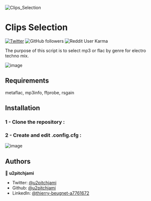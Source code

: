 ![Clips_Selection](https://socialify.git.ci/u2pitchjami/Clips_Selection/image?description=1&descriptionEditable=auto%20select%20mp3%20or%20flac%20by%20genre%20for%20electro%20techno%20mix.&font=KoHo&language=1&logo=https%3A%2F%2Fgreen-berenice-35.tiiny.site%2Fimage2vector-3.svg&name=1&owner=1&pattern=Charlie%20Brown&stargazers=1&theme=Dark)
# Clips Selection

[![Twitter](https://img.shields.io/twitter/follow/u2pitchjami.svg?style=social)](https://twitter.com/u2pitchjami)
![GitHub followers](https://img.shields.io/github/followers/u2pitchjami)
![Reddit User Karma](https://img.shields.io/reddit/user-karma/combined/u2pitchjami)



The purpose of this script is to select mp3 or flac by genre for electro techno mix.

![image](https://github.com/user-attachments/assets/2a575acb-2400-44fd-89e4-95df31719aa7)
## Requirements

metaflac, mp3info, ffprobe, rsgain


## Installation

### 1 - Clone the repository :
### 2 - Create and edit .config.cfg :


![image](https://github.com/user-attachments/assets/df5aec9d-6d87-4f75-82a8-2ce71153de15)


## Authors

👤 **u2pitchjami**

* Twitter: [@u2pitchjami](https://twitter.com/u2pitchjami)
* Github: [@u2pitchjami](https://github.com/u2pitchjami)
* LinkedIn: [@thierry-beugnet-a7761672](https://linkedin.com/in/thierry-beugnet-a7761672)
